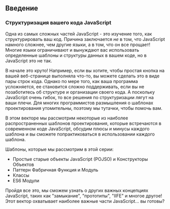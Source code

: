 ## Введение

### Структуризация вашего кода JavaScript

Одна из самых сложных частей JavaScript - это изучение того, как структурировать ваш код. Причина заключается _не_ в том, что JavaScript намного сложнее, чем другие языки, а в том, что он все прощает! Многие языки ограничивают и вынуждают вас использовать определенные шаблоны и структуры данных в вашем коде, но в JavaScript это не так.

В начале это круто! Например, если вы хотите, чтобы простая кнопка на вашей веб-странице выполняла что-то, вы можете сделать это в виде пары строк кода. Однако по мере того, как ваша программа усложняется, ее становится сложно поддерживать, если вы не позаботитесь об структуре и организации своего кода. А поскольку JavaScript очень гибок, то все решения по структуризации лягут на ваши плечи. Для многих программистов размышления о шаблонах проектирования утомительны, поэтому мы тутачки, чтобы помочь вам.

В этом векторе мы рассмотрим некоторые из наиболее распространенных шаблонов проектирования, которые встречаются в современном коде JavaScript, обсудим плюсы и минусы каждого шаблона и вы сможете попрактиковаться в использовании каждого шаблона.

Шаблоны, которые мы рассмотрим в этой серии:

- Простые старые объекты JavaScript (POJSO) и Конструкторы Объектов
- Паттерн Фабричная Функция и Модуль
- Классы
- ES6 Модули

Пройдя все это, мы сможем узнать о других важных концепциях JavaScript, таких как "замыкание", "прототипы", "IIFE" и многое другое! Этот вектор охватывает наиболее важные части JavaScript... вы готовы?
